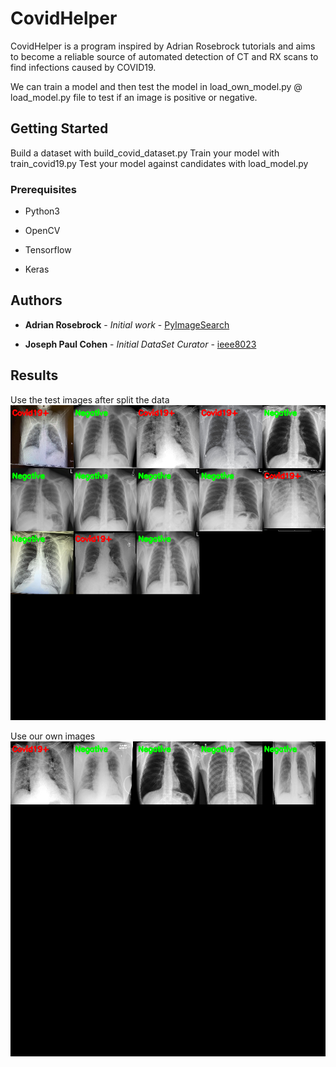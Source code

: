 # CovidHelper

CovidHelper is a program inspired by Adrian Rosebrock tutorials and aims to become a reliable source of automated detection of CT and RX scans to find infections caused by COVID19. 

We can train a model and then test the model in load_own_model.py @ load_model.py file to test if an image is positive or negative.

## Getting Started

Build a dataset with build_covid_dataset.py
Train your model with train_covid19.py
Test your model against candidates with load_model.py

### Prerequisites

- Python3

- OpenCV

- Tensorflow

- Keras
## Authors

* **Adrian Rosebrock** - *Initial work* - [PyImageSearch](https://github.com/jrosebr1)

* **Joseph Paul Cohen** - *Initial DataSet Curator* - [ieee8023](https://github.com/ieee8023)

## Results

Use the test images after split the data
![](result_2.png)

Use our own images
![](result_1.png)

